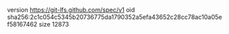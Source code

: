 version https://git-lfs.github.com/spec/v1
oid sha256:2c1c054c5345b20736775da1790352a5efa43652c28cc78ac10a05ef58167462
size 12873
